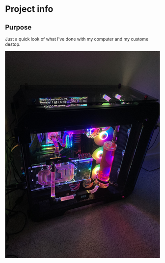 # Project info

## Purpose
Just a quick look of what I've done with my computer and my custome destop. 

<div align="center">
<img src="https://github.com/Sapphica/My_Computer/blob/main/stuff/side.jpg">
</div>

